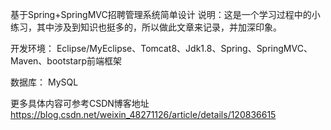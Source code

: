 基于Spring+SpringMVC招聘管理系统简单设计
说明：这是一个学习过程中的小练习，其中涉及到知识也挺多的，所以做此文章来记录，并加深印象。

开发环境：
Eclipse/MyEclipse、Tomcat8、Jdk1.8、Spring、SpringMVC、Maven、bootstarp前端框架

数据库：
MySQL


更多具体内容可参考CSDN博客地址
https://blog.csdn.net/weixin_48271126/article/details/120836615
